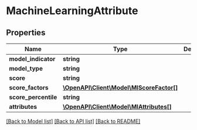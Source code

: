 # MachineLearningAttribute

## Properties
Name | Type | Description | Notes
------------ | ------------- | ------------- | -------------
**model_indicator** | **string** |  | [optional] 
**model_type** | **string** |  | [optional] 
**score** | **string** |  | [optional] 
**score_factors** | [**\OpenAPI\Client\Model\MlScoreFactor[]**](MlScoreFactor.md) |  | [optional] 
**score_percentile** | **string** |  | [optional] 
**attributes** | [**\OpenAPI\Client\Model\MlAttributes[]**](MlAttributes.md) |  | [optional] 

[[Back to Model list]](../README.md#documentation-for-models) [[Back to API list]](../README.md#documentation-for-api-endpoints) [[Back to README]](../README.md)


